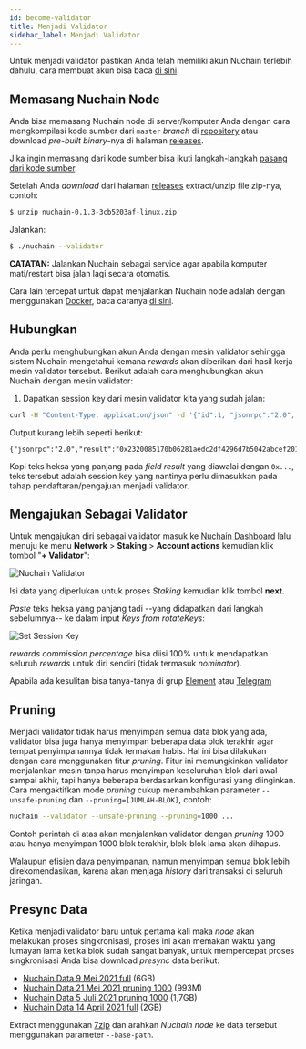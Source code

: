 ```yaml
---
id: become-validator
title: Menjadi Validator
sidebar_label: Menjadi Validator
---
```


Untuk menjadi validator pastikan Anda telah memiliki akun Nuchain terlebih dahulu, cara membuat akun
bisa baca [di sini](account.md).

## Memasang Nuchain Node

Anda bisa memasang Nuchain node di server/komputer Anda dengan cara mengkompilasi kode sumber dari
`master` _branch_ di [repository](https://github.com/nusantarachain/nuchain) atau download
_pre-built binary_-nya di halaman [releases](https://github.com/nusantarachain/nuchain/releases).

Jika ingin memasang dari kode sumber bisa ikuti langkah-langkah
[pasang dari kode sumber](https://github.com/nusantarachain/nuchain/blob/master/README.md#dari-kode-sumber).

Setelah Anda _download_ dari halaman [releases](https://github.com/nusantarachain/nuchain/releases)
extract/unzip file zip-nya, contoh:

```bash
$ unzip nuchain-0.1.3-3cb5203af-linux.zip
```

Jalankan:

```bash
$ ./nuchain --validator
```

**CATATAN:** Jalankan Nuchain sebagai service agar apabila komputer mati/restart bisa jalan lagi
secara otomatis.

Cara lain tercepat untuk dapat menjalankan Nuchain node adalah dengan menggunakan
[Docker](https://docker.com/), baca caranya [di sini](docker.md).

## Hubungkan

Anda perlu menghubungkan akun Anda dengan mesin validator sehingga sistem Nuchain mengetahui kemana
_rewards_ akan diberikan dari hasil kerja mesin validator tersebut. Berikut adalah cara
menghubungkan akun Nuchain dengan mesin validator:

1. Dapatkan session key dari mesin validator kita yang sudah jalan:

```bash
curl -H "Content-Type: application/json" -d '{"id":1, "jsonrpc":"2.0", "method": "author_rotateKeys", "params":[]}' http://localhost:9933
```

Output kurang lebih seperti berikut:

```
{"jsonrpc":"2.0","result":"0x2320085170b06281aedc2df4296d7b5042abcef201c57f2e55201f7aefc6af0c5ac19e74b674cb97913d54d63255dc18fbe88ad73392576130e00803c7082716147a5768a1c7f8708379649c0c9246b049699109c94b7d8957ebb813af62620464a70e69288323168afd69358746d684fc178eefac06aa9e94028a0f409a6d1a","id":1}
```

Kopi teks heksa yang panjang pada _field_ _result_ yang diawalai dengan `0x...`, teks tersebut
adalah session key yang nantinya perlu dimasukkan pada tahap pendaftaran/pengajuan menjadi
validator.

## Mengajukan Sebagai Validator

Untuk mengajukan diri sebagai validator masuk ke [Nuchain Dashboard](https://nuchain.riset.tech)
lalu menuju ke menu **Network** > **Staking** > **Account actions** kemudian klik tombol "**+
Validator**":

![Nuchain Validator](https://i.imgur.com/Gr1SNgD.png)

Isi data yang diperlukan untuk proses _Staking_ kemudian klik tombol **next**.

_Paste_ teks heksa yang panjang tadi --yang didapatkan dari langkah sebelumnya-- ke dalam input
_Keys from rotateKeys_:

![Set Session Key](https://i.imgur.com/pqUCE6X.png)

_rewards commission percentage_ bisa diisi 100% untuk mendapatkan seluruh _rewards_ untuk diri
sendiri (tidak termasuk _nominator_).

Apabila ada kesulitan bisa tanya-tanya di grup
[Element](https://app.element.io/#/room/!aYWUxhUvutqbMBQIsN:matrix.org) atau
[Telegram](https://t.me/nusantarachain)

## Pruning

Menjadi validator tidak harus menyimpan semua data blok yang ada, validator bisa juga hanya
menyimpan beberapa data blok terakhir agar tempat penyimpanannya tidak termakan habis. Hal ini bisa
dilakukan dengan cara menggunakan fitur _pruning_. Fitur ini memungkinkan validator menjalankan
mesin tanpa harus menyimpan keseluruhan blok dari awal sampai akhir, tapi hanya beberapa berdasarkan
konfigurasi yang diinginkan. Cara mengaktifkan mode _pruning_ cukup menambahkan parameter
`--unsafe-pruning` dan `--pruning=[JUMLAH-BLOK]`, contoh:

```bash
nuchain --validator --unsafe-pruning --pruning=1000 ...
```

Contoh perintah di atas akan menjalankan validator dengan _pruning_ 1000 atau hanya menyimpan 1000
blok terakhir, blok-blok lama akan dihapus.

Walaupun efisien daya penyimpanan, namun menyimpan semua blok lebih direkomendasikan, karena akan
menjaga _history_ dari transaksi di seluruh jaringan.

## Presync Data

Ketika menjadi validator baru untuk pertama kali maka _node_ akan melakukan proses singkronisasi,
proses ini akan memakan waktu yang lumayan lama ketika blok sudah sangat banyak, untuk mempercepat
proses singkronisasi Anda bisa download _presync_ data berikut:

- [Nuchain Data 9 Mei 2021 full](http://dmcd6hvaqrxz0.cloudfront.net/nuchain/presync-data/nuchain-snapshot-2021-05-09.7z)
  (6GB)
- [Nuchain Data 21 Mei 2021 pruning 1000](http://dmcd6hvaqrxz0.cloudfront.net/nuchain/presync-data/nuchain-snapshot-20210521-pruning1000-rocks.7z)
  (993M)
- [Nuchain Data 5 Juli 2021 pruning 1000](https://drive.google.com/u/3/uc?id=1eRhmbi_suxvl8ppVsVf0k51NPxIsbuuo&export=download)
  (1,7GB)
- [Nuchain Data 14 April 2021 full](http://dmcd6hvaqrxz0.cloudfront.net/nuchain/presync-data/nuchain-snapshot-20210421-full-rocks.7z)
  (2GB)

Extract menggunakan [7zip](https://www.7-zip.org/) dan arahkan _Nuchain node_ ke data tersebut
menggunakan parameter `--base-path`.
